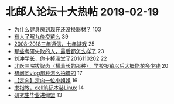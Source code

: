 # 北邮人论坛十大热帖 2019-02-19

- [为什么健身房到现在还没换器材？](https://bbs.byr.cn/article/Gymnasium/111858) 103
- [有人了解九价疫苗么](https://bbs.byr.cn/article/Talking/6098412) 39
- [2008-2018三年通信，七年游戏](https://bbs.byr.cn/article/WorkLife/1113469) 25
- [那些考研失败的人，最后都怎么样了](https://bbs.byr.cn/article/AimGraduate/1157045) 23
- [刘冲学长，你卡掉澡堂了2016110202](https://bbs.byr.cn/article/CampusCard/21144) 22
- [北医三院拔智齿（横着长的那种），学校报销以后大概能花多少钱](https://bbs.byr.cn/article/Health/215780) 20
- [想问问vlog那种怎么拍摄的](https://bbs.byr.cn/article/Photo/266508) 17
- [【定向】定向一位小姐姐](https://bbs.byr.cn/article/Friends/1912295) 16
- [求指教，dell笔记本装Linux](https://bbs.byr.cn/article/Linux/157965) 14
- [研究生毕业进绿盟](https://bbs.byr.cn/article/Security/43971) 13


